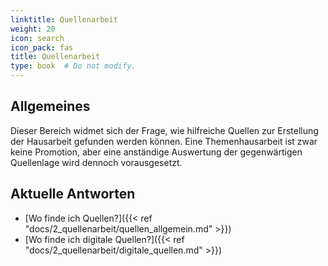 ```yaml
---
linktitle: Quellenarbeit
weight: 20
icon: search
icon_pack: fas
title: Quellenarbeit
type: book  # Do not modify.
---
```


## Allgemeines

Dieser Bereich widmet sich der Frage, wie hilfreiche Quellen zur Erstellung der Hausarbeit gefunden werden können. Eine Themenhausarbeit ist zwar keine Promotion, aber eine anständige Auswertung der gegenwärtigen Quellenlage wird dennoch vorausgesetzt.

## Aktuelle Antworten

* [Wo finde ich Quellen?]({{< ref "docs/2_quellenarbeit/quellen_allgemein.md" >}})
* [Wo finde ich digitale Quellen?]({{< ref "docs/2_quellenarbeit/digitale_quellen.md" >}})